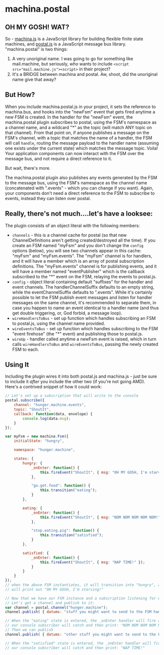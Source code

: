 # machina.postal

## OH MY GOSH!  WAT?
So - [machina.js](https://github.com/ifandelse/machina.js) is a JavaScript library for building flexible finite state machines, and [postal.js](https://github.com/ifandelse/postal.js) is a JavaScript message bus library.  "machina.postal" is two things:

1. A very unoriginal name.  I was going to go for something like mail.machine, but seriously, *who* wants to include `<script src="mail.machine.js"><script>` in their project?
2. It's a BRIDGE between machina and postal.  Aw, shoot, did the unoriginal name give that away?

## But How?
When you include machina.postal.js in your project, it sets the reference to machina.bus, and hooks into the "newFsm" event that gets fired anytime a new FSM is created.
In the handler for the "newFsm" event, the machina.postal plugin subscribes to postal, using the FSM's namespace as a channel name, and a wildcard "*" as the topic (will match ANY topic on that channel).  From that point on, if anyone publishes a message on the FSM's channel, with a topic that matches the name of a handler, the FSM will call `handle`, routing the message payload to the handler name (assuming one exists under the current state) which matches the message topic.  Voila!  Your application components can now interact with the FSM over the message bus, and not require a direct reference to it.

But wait, there's more.

The machina.postal plugin also publishes any events generated by the FSM to the message bus, using the FSM's namespace as the channel name (concatenated with ".events" - which you can change if you want).  Again, your components don't need a direct reference to the FSM to subscribe to events, instead they can listen over postal.

## Really, there's not much....let's have a looksee:
The plugin consists of an object literal with the following members:

* `channels` - this is a channel cache for postal (so that new ChannelDefinitions aren't getting created/destroyed all the time).  If you create an FSM named "myFsm" and you don't change the `config` options (below), you will see two channels appear in this cache: "myFsm" and "myFsm.events".  The "myFsm" channel is for handlers, and it will have a member which is an array of postal subscription definitions.  The "myFsm.events" channel is for publishing events, and it will have a member named "eventPublisher" which is the callback subscribed to the "*" event on the FSM, relaying the events to postal.js.
* `config` - object literal containing default "suffixes" for the handler and event channels.  The handlerChannelSuffix defaults to an empty string, while the eventChannelSuffix defaults to ".events".  While it's certainly possible to let the FSM publish event messages and listen for handler messages on the same channel, it's recommended to separate them, in case you happen to name an event identical to a handler name (and thus get double triggering, or, God forbid, a message loop).
* `wireHandlersToBus` - set up function which handles subscribing an FSM to postal.js, using the channel name provided.
* `wireEventsToBus` - set up function which handles subscribing to the FSM "event firehose" (the "*" event) and publishing those to postal.js.
* `wireUp` - handler called anytime a newFsm event is raised, which in turn calls `wireHandlersToBus` and `wireEventsToBus`, passing the newly created FSM to each.

## Using It
Including the plugin wires it into both postal.js and machina.js - just be sure to include it *after* you include the other two (if you're not going AMD).  Here's a contrived snippet of how it could work:

```javascript
// Let's set up a subscription that will write to the console
postal.subscribe({
	channel: "hunger.machine.events",
	topic: "ShoutIt",
	callback: function(data, envelope) {
		console.log(data.msg);
	}
});

var myFsm = new machina.Fsm({
	initialState: "hungry",

	namespace: "hunger.machine",

	states: {
		hungry: {
			_onEnter: function() {
				this.fireEvent("ShoutIt", { msg: "OH MY GOSH, I'm starving" });
			},

			"go.get.food": function() {
				this.transition("eating");
			}
		},

		eating: {
		    _onEnter: function() {
                this.fireEvent("ShoutIt", { msg: "NOM NOM NOM NOM NOM!" });
            },

            "stop.eating.pig": function() {
                this.transition("satisfied");
            }
		},

		satisfied: {
		    _onEnter: function() {
                this.fireEvent("ShoutIt", { msg: "NAP TIME!" });
            }
		}
	}
});
// when the above FSM instantiates, it will transition into "hungry", and our console subscription
// will print out "OH MY GOSH, I'm starving!"

// Now that we have our FSM instance and a subscription listening for events (above)
// Let's get a channel and publish to it:
var channel = postal.channel("hunger.machine");
channel.publish( { datums: "stuff you might want to send to the FSM handler" }, { topic: "go.get.food" } );

// When the "eating" state is entered, the _onEnter handler will fire and publish an event which
// our console subscriber will catch and then print: "NOM NOM NOM NOM NOM!"
// Then we can publish
channel.publish( { datums: "other stuff you might want to send to the FSM" }, { topic: "stop.eating.pig" } );

// When the "satisfied" state is entered, the _onEnter handler will fire and publish an event which
// our console subscriber will catch and then print: "NAP TIME!"

```